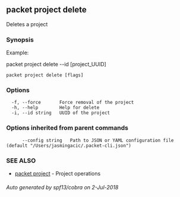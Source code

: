 ## packet project delete

Deletes a project

### Synopsis

Example:

packet project delete --id [project_UUID]



```
packet project delete [flags]
```

### Options

```
  -f, --force       Force removal of the project
  -h, --help        Help for delete
  -i, --id string   UUID of the project
```

### Options inherited from parent commands

```
      --config string   Path to JSON or YAML configuration file (default "/Users/jasmingacic/.packet-cli.json")
```

### SEE ALSO

* [packet project](packet_project.md)	 - Project operations

###### Auto generated by spf13/cobra on 2-Jul-2018

